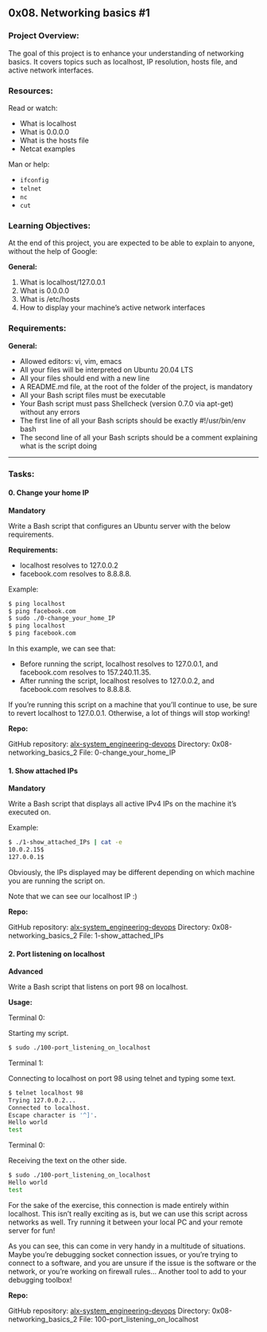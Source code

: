 ## 0x08. Networking basics #1

### Project Overview:

The goal of this project is to enhance your understanding of networking basics. It covers topics such as localhost, IP resolution, hosts file, and active network interfaces.

### Resources:

Read or watch:

- What is localhost
- What is 0.0.0.0
- What is the hosts file
- Netcat examples

Man or help:

- `ifconfig`
- `telnet`
- `nc`
- `cut`

### Learning Objectives:

At the end of this project, you are expected to be able to explain to anyone, without the help of Google:

**General:**

1. What is localhost/127.0.0.1
2. What is 0.0.0.0
3. What is /etc/hosts
4. How to display your machine’s active network interfaces

### Requirements:

**General:**

- Allowed editors: vi, vim, emacs
- All your files will be interpreted on Ubuntu 20.04 LTS
- All your files should end with a new line
- A README.md file, at the root of the folder of the project, is mandatory
- All your Bash script files must be executable
- Your Bash script must pass Shellcheck (version 0.7.0 via apt-get) without any errors
- The first line of all your Bash scripts should be exactly #!/usr/bin/env bash
- The second line of all your Bash scripts should be a comment explaining what is the script doing

---

### Tasks:

#### 0. Change your home IP

**Mandatory**

Write a Bash script that configures an Ubuntu server with the below requirements.

**Requirements:**

- localhost resolves to 127.0.0.2
- facebook.com resolves to 8.8.8.8.

Example:

```bash
$ ping localhost
$ ping facebook.com
$ sudo ./0-change_your_home_IP
$ ping localhost
$ ping facebook.com
```

In this example, we can see that:

- Before running the script, localhost resolves to 127.0.0.1, and facebook.com resolves to 157.240.11.35.
- After running the script, localhost resolves to 127.0.0.2, and facebook.com resolves to 8.8.8.8.

If you’re running this script on a machine that you’ll continue to use, be sure to revert localhost to 127.0.0.1. Otherwise, a lot of things will stop working!

**Repo:**

GitHub repository: [alx-system_engineering-devops](repository-link)
Directory: 0x08-networking_basics_2
File: 0-change_your_home_IP

#### 1. Show attached IPs

**Mandatory**

Write a Bash script that displays all active IPv4 IPs on the machine it’s executed on.

Example:

```bash
$ ./1-show_attached_IPs | cat -e
10.0.2.15$
127.0.0.1$
```

Obviously, the IPs displayed may be different depending on which machine you are running the script on.

Note that we can see our localhost IP :)

**Repo:**

GitHub repository: [alx-system_engineering-devops](repository-link)
Directory: 0x08-networking_basics_2
File: 1-show_attached_IPs

#### 2. Port listening on localhost

**Advanced**

Write a Bash script that listens on port 98 on localhost.

**Usage:**

Terminal 0:

Starting my script.

```bash
$ sudo ./100-port_listening_on_localhost
```

Terminal 1:

Connecting to localhost on port 98 using telnet and typing some text.

```bash
$ telnet localhost 98
Trying 127.0.0.2...
Connected to localhost.
Escape character is '^]'.
Hello world
test
```

Terminal 0:

Receiving the text on the other side.

```bash
$ sudo ./100-port_listening_on_localhost
Hello world
test
```

For the sake of the exercise, this connection is made entirely within localhost. This isn’t really exciting as is, but we can use this script across networks as well. Try running it between your local PC and your remote server for fun!

As you can see, this can come in very handy in a multitude of situations. Maybe you’re debugging socket connection issues, or you’re trying to connect to a software, and you are unsure if the issue is the software or the network, or you’re working on firewall rules… Another tool to add to your debugging toolbox!

**Repo:**

GitHub repository: [alx-system_engineering-devops](repository-link)
Directory: 0x08-networking_basics_2
File: 100-port_listening_on_localhost
